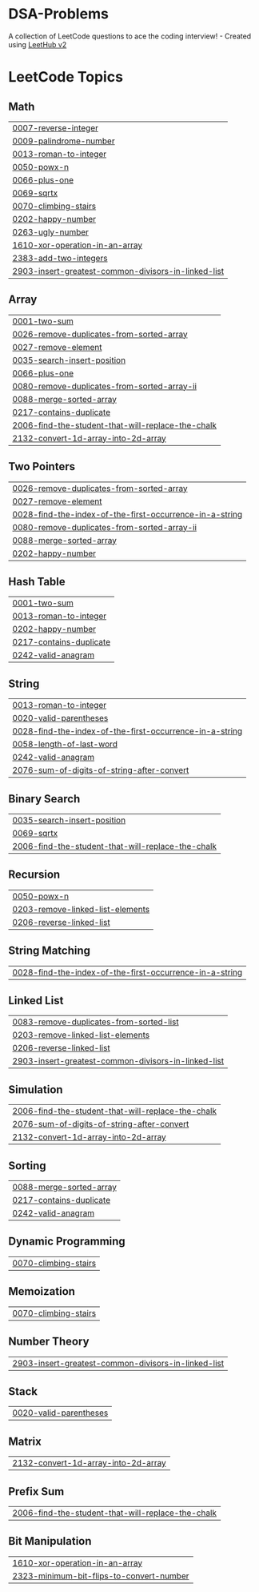 # DSA-Problems
A collection of LeetCode questions to ace the coding interview! - Created using [LeetHub v2](https://github.com/arunbhardwaj/LeetHub-2.0)

<!---LeetCode Topics Start-->
# LeetCode Topics
## Math
|  |
| ------- |
| [0007-reverse-integer](https://github.com/NeerMalik/DSA-Problems/tree/master/0007-reverse-integer) |
| [0009-palindrome-number](https://github.com/NeerMalik/DSA-Problems/tree/master/0009-palindrome-number) |
| [0013-roman-to-integer](https://github.com/NeerMalik/DSA-Problems/tree/master/0013-roman-to-integer) |
| [0050-powx-n](https://github.com/NeerMalik/DSA-Problems/tree/master/0050-powx-n) |
| [0066-plus-one](https://github.com/NeerMalik/DSA-Problems/tree/master/0066-plus-one) |
| [0069-sqrtx](https://github.com/NeerMalik/DSA-Problems/tree/master/0069-sqrtx) |
| [0070-climbing-stairs](https://github.com/NeerMalik/DSA-Problems/tree/master/0070-climbing-stairs) |
| [0202-happy-number](https://github.com/NeerMalik/DSA-Problems/tree/master/0202-happy-number) |
| [0263-ugly-number](https://github.com/NeerMalik/DSA-Problems/tree/master/0263-ugly-number) |
| [1610-xor-operation-in-an-array](https://github.com/NeerMalik/DSA-Problems/tree/master/1610-xor-operation-in-an-array) |
| [2383-add-two-integers](https://github.com/NeerMalik/DSA-Problems/tree/master/2383-add-two-integers) |
| [2903-insert-greatest-common-divisors-in-linked-list](https://github.com/NeerMalik/DSA-Problems/tree/master/2903-insert-greatest-common-divisors-in-linked-list) |
## Array
|  |
| ------- |
| [0001-two-sum](https://github.com/NeerMalik/DSA-Problems/tree/master/0001-two-sum) |
| [0026-remove-duplicates-from-sorted-array](https://github.com/NeerMalik/DSA-Problems/tree/master/0026-remove-duplicates-from-sorted-array) |
| [0027-remove-element](https://github.com/NeerMalik/DSA-Problems/tree/master/0027-remove-element) |
| [0035-search-insert-position](https://github.com/NeerMalik/DSA-Problems/tree/master/0035-search-insert-position) |
| [0066-plus-one](https://github.com/NeerMalik/DSA-Problems/tree/master/0066-plus-one) |
| [0080-remove-duplicates-from-sorted-array-ii](https://github.com/NeerMalik/DSA-Problems/tree/master/0080-remove-duplicates-from-sorted-array-ii) |
| [0088-merge-sorted-array](https://github.com/NeerMalik/DSA-Problems/tree/master/0088-merge-sorted-array) |
| [0217-contains-duplicate](https://github.com/NeerMalik/DSA-Problems/tree/master/0217-contains-duplicate) |
| [2006-find-the-student-that-will-replace-the-chalk](https://github.com/NeerMalik/DSA-Problems/tree/master/2006-find-the-student-that-will-replace-the-chalk) |
| [2132-convert-1d-array-into-2d-array](https://github.com/NeerMalik/DSA-Problems/tree/master/2132-convert-1d-array-into-2d-array) |
## Two Pointers
|  |
| ------- |
| [0026-remove-duplicates-from-sorted-array](https://github.com/NeerMalik/DSA-Problems/tree/master/0026-remove-duplicates-from-sorted-array) |
| [0027-remove-element](https://github.com/NeerMalik/DSA-Problems/tree/master/0027-remove-element) |
| [0028-find-the-index-of-the-first-occurrence-in-a-string](https://github.com/NeerMalik/DSA-Problems/tree/master/0028-find-the-index-of-the-first-occurrence-in-a-string) |
| [0080-remove-duplicates-from-sorted-array-ii](https://github.com/NeerMalik/DSA-Problems/tree/master/0080-remove-duplicates-from-sorted-array-ii) |
| [0088-merge-sorted-array](https://github.com/NeerMalik/DSA-Problems/tree/master/0088-merge-sorted-array) |
| [0202-happy-number](https://github.com/NeerMalik/DSA-Problems/tree/master/0202-happy-number) |
## Hash Table
|  |
| ------- |
| [0001-two-sum](https://github.com/NeerMalik/DSA-Problems/tree/master/0001-two-sum) |
| [0013-roman-to-integer](https://github.com/NeerMalik/DSA-Problems/tree/master/0013-roman-to-integer) |
| [0202-happy-number](https://github.com/NeerMalik/DSA-Problems/tree/master/0202-happy-number) |
| [0217-contains-duplicate](https://github.com/NeerMalik/DSA-Problems/tree/master/0217-contains-duplicate) |
| [0242-valid-anagram](https://github.com/NeerMalik/DSA-Problems/tree/master/0242-valid-anagram) |
## String
|  |
| ------- |
| [0013-roman-to-integer](https://github.com/NeerMalik/DSA-Problems/tree/master/0013-roman-to-integer) |
| [0020-valid-parentheses](https://github.com/NeerMalik/DSA-Problems/tree/master/0020-valid-parentheses) |
| [0028-find-the-index-of-the-first-occurrence-in-a-string](https://github.com/NeerMalik/DSA-Problems/tree/master/0028-find-the-index-of-the-first-occurrence-in-a-string) |
| [0058-length-of-last-word](https://github.com/NeerMalik/DSA-Problems/tree/master/0058-length-of-last-word) |
| [0242-valid-anagram](https://github.com/NeerMalik/DSA-Problems/tree/master/0242-valid-anagram) |
| [2076-sum-of-digits-of-string-after-convert](https://github.com/NeerMalik/DSA-Problems/tree/master/2076-sum-of-digits-of-string-after-convert) |
## Binary Search
|  |
| ------- |
| [0035-search-insert-position](https://github.com/NeerMalik/DSA-Problems/tree/master/0035-search-insert-position) |
| [0069-sqrtx](https://github.com/NeerMalik/DSA-Problems/tree/master/0069-sqrtx) |
| [2006-find-the-student-that-will-replace-the-chalk](https://github.com/NeerMalik/DSA-Problems/tree/master/2006-find-the-student-that-will-replace-the-chalk) |
## Recursion
|  |
| ------- |
| [0050-powx-n](https://github.com/NeerMalik/DSA-Problems/tree/master/0050-powx-n) |
| [0203-remove-linked-list-elements](https://github.com/NeerMalik/DSA-Problems/tree/master/0203-remove-linked-list-elements) |
| [0206-reverse-linked-list](https://github.com/NeerMalik/DSA-Problems/tree/master/0206-reverse-linked-list) |
## String Matching
|  |
| ------- |
| [0028-find-the-index-of-the-first-occurrence-in-a-string](https://github.com/NeerMalik/DSA-Problems/tree/master/0028-find-the-index-of-the-first-occurrence-in-a-string) |
## Linked List
|  |
| ------- |
| [0083-remove-duplicates-from-sorted-list](https://github.com/NeerMalik/DSA-Problems/tree/master/0083-remove-duplicates-from-sorted-list) |
| [0203-remove-linked-list-elements](https://github.com/NeerMalik/DSA-Problems/tree/master/0203-remove-linked-list-elements) |
| [0206-reverse-linked-list](https://github.com/NeerMalik/DSA-Problems/tree/master/0206-reverse-linked-list) |
| [2903-insert-greatest-common-divisors-in-linked-list](https://github.com/NeerMalik/DSA-Problems/tree/master/2903-insert-greatest-common-divisors-in-linked-list) |
## Simulation
|  |
| ------- |
| [2006-find-the-student-that-will-replace-the-chalk](https://github.com/NeerMalik/DSA-Problems/tree/master/2006-find-the-student-that-will-replace-the-chalk) |
| [2076-sum-of-digits-of-string-after-convert](https://github.com/NeerMalik/DSA-Problems/tree/master/2076-sum-of-digits-of-string-after-convert) |
| [2132-convert-1d-array-into-2d-array](https://github.com/NeerMalik/DSA-Problems/tree/master/2132-convert-1d-array-into-2d-array) |
## Sorting
|  |
| ------- |
| [0088-merge-sorted-array](https://github.com/NeerMalik/DSA-Problems/tree/master/0088-merge-sorted-array) |
| [0217-contains-duplicate](https://github.com/NeerMalik/DSA-Problems/tree/master/0217-contains-duplicate) |
| [0242-valid-anagram](https://github.com/NeerMalik/DSA-Problems/tree/master/0242-valid-anagram) |
## Dynamic Programming
|  |
| ------- |
| [0070-climbing-stairs](https://github.com/NeerMalik/DSA-Problems/tree/master/0070-climbing-stairs) |
## Memoization
|  |
| ------- |
| [0070-climbing-stairs](https://github.com/NeerMalik/DSA-Problems/tree/master/0070-climbing-stairs) |
## Number Theory
|  |
| ------- |
| [2903-insert-greatest-common-divisors-in-linked-list](https://github.com/NeerMalik/DSA-Problems/tree/master/2903-insert-greatest-common-divisors-in-linked-list) |
## Stack
|  |
| ------- |
| [0020-valid-parentheses](https://github.com/NeerMalik/DSA-Problems/tree/master/0020-valid-parentheses) |
## Matrix
|  |
| ------- |
| [2132-convert-1d-array-into-2d-array](https://github.com/NeerMalik/DSA-Problems/tree/master/2132-convert-1d-array-into-2d-array) |
## Prefix Sum
|  |
| ------- |
| [2006-find-the-student-that-will-replace-the-chalk](https://github.com/NeerMalik/DSA-Problems/tree/master/2006-find-the-student-that-will-replace-the-chalk) |
## Bit Manipulation
|  |
| ------- |
| [1610-xor-operation-in-an-array](https://github.com/NeerMalik/DSA-Problems/tree/master/1610-xor-operation-in-an-array) |
| [2323-minimum-bit-flips-to-convert-number](https://github.com/NeerMalik/DSA-Problems/tree/master/2323-minimum-bit-flips-to-convert-number) |
<!---LeetCode Topics End-->